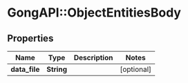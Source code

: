 # GongAPI::ObjectEntitiesBody

## Properties
Name | Type | Description | Notes
------------ | ------------- | ------------- | -------------
**data_file** | **String** |  | [optional] 

